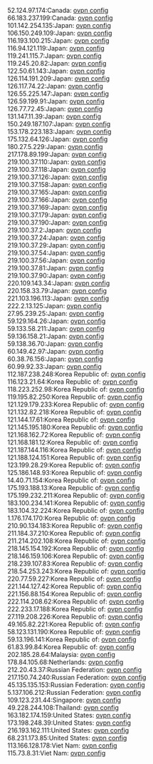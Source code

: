 52.124.97.174:Canada: [ovpn config](vpn/52_124_97_174.ovpn)  
66.183.237.199:Canada: [ovpn config](vpn/66_183_237_199.ovpn)  
101.142.254.135:Japan: [ovpn config](vpn/101_142_254_135.ovpn)  
106.150.249.109:Japan: [ovpn config](vpn/106_150_249_109.ovpn)  
116.193.100.215:Japan: [ovpn config](vpn/116_193_100_215.ovpn)  
116.94.121.119:Japan: [ovpn config](vpn/116_94_121_119.ovpn)  
119.241.115.7:Japan: [ovpn config](vpn/119_241_115_7.ovpn)  
119.245.20.82:Japan: [ovpn config](vpn/119_245_20_82.ovpn)  
122.50.61.143:Japan: [ovpn config](vpn/122_50_61_143.ovpn)  
126.114.191.209:Japan: [ovpn config](vpn/126_114_191_209.ovpn)  
126.117.74.22:Japan: [ovpn config](vpn/126_117_74_22.ovpn)  
126.55.225.147:Japan: [ovpn config](vpn/126_55_225_147.ovpn)  
126.59.199.91:Japan: [ovpn config](vpn/126_59_199_91.ovpn)  
126.77.72.45:Japan: [ovpn config](vpn/126_77_72_45.ovpn)  
131.147.11.39:Japan: [ovpn config](vpn/131_147_11_39.ovpn)  
150.249.187.107:Japan: [ovpn config](vpn/150_249_187_107.ovpn)  
153.178.223.183:Japan: [ovpn config](vpn/153_178_223_183.ovpn)  
175.132.64.126:Japan: [ovpn config](vpn/175_132_64_126.ovpn)  
180.27.5.229:Japan: [ovpn config](vpn/180_27_5_229.ovpn)  
217.178.89.199:Japan: [ovpn config](vpn/217_178_89_199.ovpn)  
219.100.37.110:Japan: [ovpn config](vpn/219_100_37_110.ovpn)  
219.100.37.118:Japan: [ovpn config](vpn/219_100_37_118.ovpn)  
219.100.37.126:Japan: [ovpn config](vpn/219_100_37_126.ovpn)  
219.100.37.158:Japan: [ovpn config](vpn/219_100_37_158.ovpn)  
219.100.37.165:Japan: [ovpn config](vpn/219_100_37_165.ovpn)  
219.100.37.166:Japan: [ovpn config](vpn/219_100_37_166.ovpn)  
219.100.37.169:Japan: [ovpn config](vpn/219_100_37_169.ovpn)  
219.100.37.179:Japan: [ovpn config](vpn/219_100_37_179.ovpn)  
219.100.37.190:Japan: [ovpn config](vpn/219_100_37_190.ovpn)  
219.100.37.2:Japan: [ovpn config](vpn/219_100_37_2.ovpn)  
219.100.37.24:Japan: [ovpn config](vpn/219_100_37_24.ovpn)  
219.100.37.29:Japan: [ovpn config](vpn/219_100_37_29.ovpn)  
219.100.37.54:Japan: [ovpn config](vpn/219_100_37_54.ovpn)  
219.100.37.56:Japan: [ovpn config](vpn/219_100_37_56.ovpn)  
219.100.37.81:Japan: [ovpn config](vpn/219_100_37_81.ovpn)  
219.100.37.90:Japan: [ovpn config](vpn/219_100_37_90.ovpn)  
220.109.143.34:Japan: [ovpn config](vpn/220_109_143_34.ovpn)  
220.158.33.79:Japan: [ovpn config](vpn/220_158_33_79.ovpn)  
221.103.196.113:Japan: [ovpn config](vpn/221_103_196_113.ovpn)  
222.2.13.125:Japan: [ovpn config](vpn/222_2_13_125.ovpn)  
27.95.239.25:Japan: [ovpn config](vpn/27_95_239_25.ovpn)  
59.129.164.26:Japan: [ovpn config](vpn/59_129_164_26.ovpn)  
59.133.58.211:Japan: [ovpn config](vpn/59_133_58_211.ovpn)  
59.136.158.21:Japan: [ovpn config](vpn/59_136_158_21.ovpn)  
59.138.36.70:Japan: [ovpn config](vpn/59_138_36_70.ovpn)  
60.149.42.97:Japan: [ovpn config](vpn/60_149_42_97.ovpn)  
60.38.76.156:Japan: [ovpn config](vpn/60_38_76_156.ovpn)  
60.99.92.33:Japan: [ovpn config](vpn/60_99_92_33.ovpn)  
112.187.238.248:Korea Republic of: [ovpn config](vpn/112_187_238_248.ovpn)  
116.123.21.64:Korea Republic of: [ovpn config](vpn/116_123_21_64.ovpn)  
118.223.252.98:Korea Republic of: [ovpn config](vpn/118_223_252_98.ovpn)  
119.195.82.250:Korea Republic of: [ovpn config](vpn/119_195_82_250.ovpn)  
121.129.179.233:Korea Republic of: [ovpn config](vpn/121_129_179_233.ovpn)  
121.132.82.218:Korea Republic of: [ovpn config](vpn/121_132_82_218.ovpn)  
121.144.17.61:Korea Republic of: [ovpn config](vpn/121_144_17_61.ovpn)  
121.145.195.180:Korea Republic of: [ovpn config](vpn/121_145_195_180.ovpn)  
121.168.162.72:Korea Republic of: [ovpn config](vpn/121_168_162_72.ovpn)  
121.168.181.12:Korea Republic of: [ovpn config](vpn/121_168_181_12.ovpn)  
121.187.144.116:Korea Republic of: [ovpn config](vpn/121_187_144_116.ovpn)  
121.188.124.151:Korea Republic of: [ovpn config](vpn/121_188_124_151.ovpn)  
123.199.28.29:Korea Republic of: [ovpn config](vpn/123_199_28_29.ovpn)  
125.186.148.93:Korea Republic of: [ovpn config](vpn/125_186_148_93.ovpn)  
14.40.71.154:Korea Republic of: [ovpn config](vpn/14_40_71_154.ovpn)  
175.193.188.13:Korea Republic of: [ovpn config](vpn/175_193_188_13.ovpn)  
175.199.232.211:Korea Republic of: [ovpn config](vpn/175_199_232_211.ovpn)  
183.100.234.141:Korea Republic of: [ovpn config](vpn/183_100_234_141.ovpn)  
183.104.32.224:Korea Republic of: [ovpn config](vpn/183_104_32_224.ovpn)  
1.176.174.170:Korea Republic of: [ovpn config](vpn/1_176_174_170.ovpn)  
210.90.134.183:Korea Republic of: [ovpn config](vpn/210_90_134_183.ovpn)  
211.184.37.210:Korea Republic of: [ovpn config](vpn/211_184_37_210.ovpn)  
211.214.202.108:Korea Republic of: [ovpn config](vpn/211_214_202_108.ovpn)  
218.145.154.192:Korea Republic of: [ovpn config](vpn/218_145_154_192.ovpn)  
218.146.159.106:Korea Republic of: [ovpn config](vpn/218_146_159_106.ovpn)  
218.239.107.83:Korea Republic of: [ovpn config](vpn/218_239_107_83.ovpn)  
218.54.253.243:Korea Republic of: [ovpn config](vpn/218_54_253_243.ovpn)  
220.77.59.227:Korea Republic of: [ovpn config](vpn/220_77_59_227.ovpn)  
221.144.127.42:Korea Republic of: [ovpn config](vpn/221_144_127_42.ovpn)  
221.156.88.154:Korea Republic of: [ovpn config](vpn/221_156_88_154.ovpn)  
222.114.208.62:Korea Republic of: [ovpn config](vpn/222_114_208_62.ovpn)  
222.233.17.188:Korea Republic of: [ovpn config](vpn/222_233_17_188.ovpn)  
27.119.208.226:Korea Republic of: [ovpn config](vpn/27_119_208_226.ovpn)  
49.165.82.221:Korea Republic of: [ovpn config](vpn/49_165_82_221.ovpn)  
58.123.131.190:Korea Republic of: [ovpn config](vpn/58_123_131_190.ovpn)  
59.13.196.141:Korea Republic of: [ovpn config](vpn/59_13_196_141.ovpn)  
61.83.99.84:Korea Republic of: [ovpn config](vpn/61_83_99_84.ovpn)  
202.185.28.64:Malaysia: [ovpn config](vpn/202_185_28_64.ovpn)  
178.84.105.68:Netherlands: [ovpn config](vpn/178_84_105_68.ovpn)  
212.20.43.37:Russian Federation: [ovpn config](vpn/212_20_43_37.ovpn)  
217.150.74.240:Russian Federation: [ovpn config](vpn/217_150_74_240.ovpn)  
45.135.135.153:Russian Federation: [ovpn config](vpn/45_135_135_153.ovpn)  
5.137.106.212:Russian Federation: [ovpn config](vpn/5_137_106_212.ovpn)  
109.123.231.44:Singapore: [ovpn config](vpn/109_123_231_44.ovpn)  
49.228.244.108:Thailand: [ovpn config](vpn/49_228_244_108.ovpn)  
163.182.174.159:United States: [ovpn config](vpn/163_182_174_159.ovpn)  
173.198.248.39:United States: [ovpn config](vpn/173_198_248_39.ovpn)  
216.193.162.111:United States: [ovpn config](vpn/216_193_162_111.ovpn)  
68.231.173.85:United States: [ovpn config](vpn/68_231_173_85.ovpn)  
113.166.128.178:Viet Nam: [ovpn config](vpn/113_166_128_178.ovpn)  
115.73.8.31:Viet Nam: [ovpn config](vpn/115_73_8_31.ovpn)  

